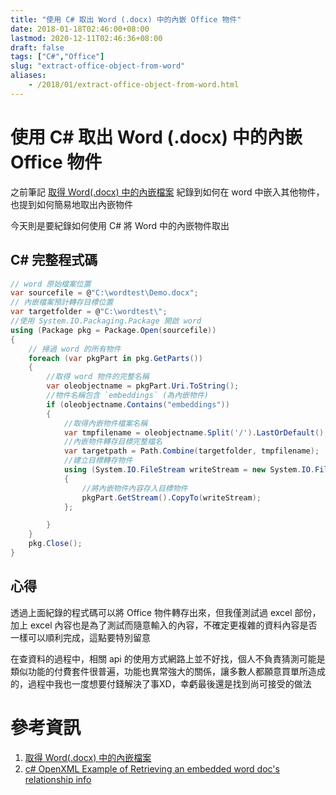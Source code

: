 ```yaml
---
title: "使用 C# 取出 Word (.docx) 中的內嵌 Office 物件"
date: 2018-01-18T02:46:00+08:00
lastmod: 2020-12-11T02:46:36+08:00
draft: false
tags: ["C#","Office"]
slug: "extract-office-object-from-word"
aliases:
    - /2018/01/extract-office-object-from-word.html
---
```

# 使用 C# 取出 Word (.docx) 中的內嵌 Office 物件
之前筆記 [取得 Word(.docx) 中的內嵌檔案](/2018/01/extract-embedded-file-in-word.html) 紀錄到如何在 word 中嵌入其他物件，也提到如何簡易地取出內嵌物件

今天則是要紀錄如何使用 C# 將 Word 中的內嵌物件取出

## C# 完整程式碼

```cs
// word 原始檔案位置
var sourcefile = @"C:\wordtest\Demo.docx";
// 內嵌檔案預計轉存目標位置
var targetfolder = @"C:\wordtest\";
//使用 System.IO.Packaging.Package 開啟 word
using (Package pkg = Package.Open(sourcefile))
{
    // 掃過 word 的所有物件
    foreach (var pkgPart in pkg.GetParts())
    {
        //取得 word 物件的完整名稱
        var oleobjectname = pkgPart.Uri.ToString();
        //物件名稱包含 `embeddings` (為內嵌物件)
        if (oleobjectname.Contains("embeddings"))
        {
            //取得內嵌物件檔案名稱
            var tmpfilename = oleobjectname.Split('/').LastOrDefault();
            //內嵌物件轉存目標完整檔名
            var targetpath = Path.Combine(targetfolder, tmpfilename);
            //建立目標轉存物件
            using (System.IO.FileStream writeStream = new System.IO.FileStream(targetpath, FileMode.Create))
            {
                //將內嵌物件內容存入目標物件
                pkgPart.GetStream().CopyTo(writeStream);
            };

        }
    }
    pkg.Close();
}
```

## 心得

透過上面紀錄的程式碼可以將 Office 物件轉存出來，但我僅測試過 excel 部份，加上 excel 內容也是為了測試而隨意輸入的內容，不確定更複雜的資料內容是否一樣可以順利完成，這點要特別留意

在查資料的過程中，相關 api 的使用方式網路上並不好找，個人不負責猜測可能是類似功能的付費套件很普遍，功能也異常強大的關係，讓多數人都願意買單所造成的，過程中我也一度想要付錢解決了事XD，幸虧最後還是找到尚可接受的做法

# 參考資訊

1.  [取得 Word(.docx) 中的內嵌檔案](/2018/01/extract-embedded-file-in-word.html)
2.  [c# OpenXML Example of Retrieving an embedded word doc's relationship info](https://social.msdn.microsoft.com/Forums/windows/en-US/3b061fdf-7b10-4aeb-96e6-883593aaea87/c-openxml-example-of-retrieving-an-embedded-word-docs-relationship-info?forum=oxmlsdk)
